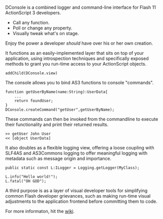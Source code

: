 DConsole is a combined logger and command-line interface for Flash 11 ActionScript 3 developers. 

 * Call any function.
 * Poll or change any property.
 * Visually tweak what's on stage.

Enjoy the power a developer _should_ have over his or her own creation.

It functions as an easily-implemented layer that sits on top of your application, using introspection techniques and specifically exposed methods to grant you run-time access to your ActionScript objects. 

	addChild(DConsole.view)

The console allows you to bind AS3 functions to console "commands".

    function getUserByName(name:String):UserData{
    	...
        return foundUser;
    }
	DConsole.createCommand("getUser",getUserByName);
    
These commands can then be invoked from the commandline to execute their functionality and print their returned results.

	>> getUser John User
    << [object UserData]

It also doubles as a flexible logging view, offering a loose coupling with SLF4AS and AS3Commons logging to offer meaningful logging with metadata such as message origin and importance.

	public static const L:ILogger = Logging.getLogger(MyClass);

	L.info("Hello world!");
	L.fatal("OH GOD");

A third purpose is as a layer of visual developer tools for simplifying common Flash developer grievances, such as making run-time visual adjustments to the application frontend before committing them to code.

For more informaton, hit the [wiki](https://github.com/furusystems/DConsole/wiki).
